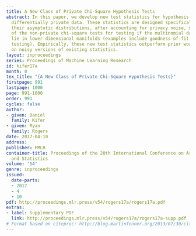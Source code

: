 ```yaml
---
title: A New Class of Private Chi-Square Hypothesis Tests
abstract: In this paper, we develop new test statistics for hypothesis testing over
  differentially private data. These statistics are designed specifically so that
  their asymptotic distributions, after accounting for privacy noise, match the asymptotics
  of the non-private chi-square tests for testing if the multinomial data parameters
  lie in lower dimensional manifolds (examples include goodness-of-fit and independence
  testing). Empirically, these new test statistics outperform prior work, which focused
  on noisy versions of existing statistics.
layout: inproceedings
series: Proceedings of Machine Learning Research
id: kifer17a
month: 0
tex_title: "{A New Class of Private Chi-Square Hypothesis Tests}"
firstpage: 991
lastpage: 1000
page: 991-1000
order: 991
cycles: false
author:
- given: Daniel
  family: Kifer
- given: Ryan
  family: Rogers
date: 2017-04-10
address: 
publisher: PMLR
container-title: Proceedings of the 20th International Conference on Artificial Intelligence
  and Statistics
volume: '54'
genre: inproceedings
issued:
  date-parts:
  - 2017
  - 4
  - 10
pdf: http://proceedings.mlr.press/v54/rogers17a/rogers17a.pdf
extras:
- label: Supplementary PDF
  link: http://proceedings.mlr.press/v54/rogers17a/rogers17a-supp.pdf
# Format based on citeproc: http://blog.martinfenner.org/2013/07/30/citeproc-yaml-for-bibliographies/
---
```

